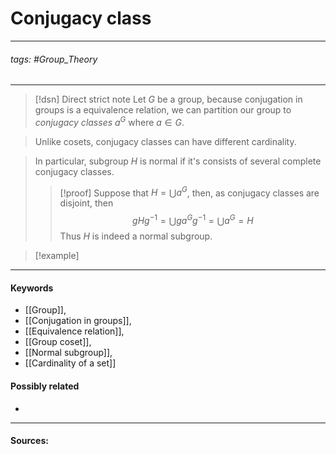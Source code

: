# Conjugacy class
***
###### tags: #Group_Theory 
***
>[!dsn] Direct strict note
>Let $G$ be a group, because conjugation in groups is a equivalence relation, we can partition our group to *conjugacy classes* $a^G$ where $a\in G$.

>Unlike cosets, conjugacy classes can have different cardinality.

>In particular, subgroup $H$ is normal if it's consists of several complete conjugacy classes.
>>[!proof]
>>Suppose that $H=\bigcup a^{G}$, then, as conjugacy classes are disjoint, then
>>$$gHg^{-1}=\bigcup ga^{G}g^{-1}=\bigcup a^{G}=H$$
>>Thus $H$ is indeed a normal subgroup.

>[!example] 
>
***
#### Keywords
- [[Group]],
- [[Conjugation in groups]],
- [[Equivalence relation]],
- [[Group coset]],
- [[Normal subgroup]],
- [[Cardinality of a set]]
#### Possibly related
- 
***
#### Sources: